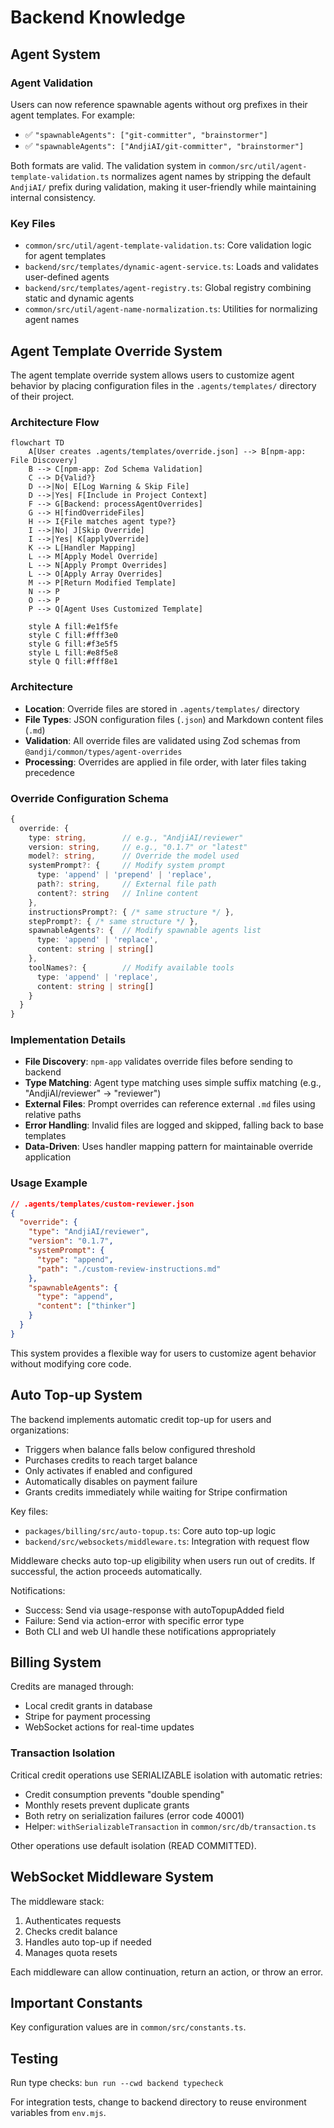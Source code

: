 # Backend Knowledge

## Agent System

### Agent Validation

Users can now reference spawnable agents without org prefixes in their agent templates. For example:

- ✅ `"spawnableAgents": ["git-committer", "brainstormer"]`
- ✅ `"spawnableAgents": ["AndjiAI/git-committer", "brainstormer"]`

Both formats are valid. The validation system in `common/src/util/agent-template-validation.ts` normalizes agent names by stripping the default `AndjiAI/` prefix during validation, making it user-friendly while maintaining internal consistency.

### Key Files

- `common/src/util/agent-template-validation.ts`: Core validation logic for agent templates
- `backend/src/templates/dynamic-agent-service.ts`: Loads and validates user-defined agents
- `backend/src/templates/agent-registry.ts`: Global registry combining static and dynamic agents
- `common/src/util/agent-name-normalization.ts`: Utilities for normalizing agent names

## Agent Template Override System

The agent template override system allows users to customize agent behavior by placing configuration files in the `.agents/templates/` directory of their project.

### Architecture Flow

```mermaid
flowchart TD
    A[User creates .agents/templates/override.json] --> B[npm-app: File Discovery]
    B --> C[npm-app: Zod Schema Validation]
    C --> D{Valid?}
    D -->|No| E[Log Warning & Skip File]
    D -->|Yes| F[Include in Project Context]
    F --> G[Backend: processAgentOverrides]
    G --> H[findOverrideFiles]
    H --> I{File matches agent type?}
    I -->|No| J[Skip Override]
    I -->|Yes| K[applyOverride]
    K --> L[Handler Mapping]
    L --> M[Apply Model Override]
    L --> N[Apply Prompt Overrides]
    L --> O[Apply Array Overrides]
    M --> P[Return Modified Template]
    N --> P
    O --> P
    P --> Q[Agent Uses Customized Template]

    style A fill:#e1f5fe
    style C fill:#fff3e0
    style G fill:#f3e5f5
    style L fill:#e8f5e8
    style Q fill:#fff8e1
```

### Architecture

- **Location**: Override files are stored in `.agents/templates/` directory
- **File Types**: JSON configuration files (`.json`) and Markdown content files (`.md`)
- **Validation**: All override files are validated using Zod schemas from `@andji/common/types/agent-overrides`
- **Processing**: Overrides are applied in file order, with later files taking precedence

### Override Configuration Schema

```typescript
{
  override: {
    type: string,        // e.g., "AndjiAI/reviewer"
    version: string,     // e.g., "0.1.7" or "latest"
    model?: string,      // Override the model used
    systemPrompt?: {     // Modify system prompt
      type: 'append' | 'prepend' | 'replace',
      path?: string,     // External file path
      content?: string   // Inline content
    },
    instructionsPrompt?: { /* same structure */ },
    stepPrompt?: { /* same structure */ },
    spawnableAgents?: {  // Modify spawnable agents list
      type: 'append' | 'replace',
      content: string | string[]
    },
    toolNames?: {        // Modify available tools
      type: 'append' | 'replace',
      content: string | string[]
    }
  }
}
```

### Implementation Details

- **File Discovery**: `npm-app` validates override files before sending to backend
- **Type Matching**: Agent type matching uses simple suffix matching (e.g., "AndjiAI/reviewer" → "reviewer")
- **External Files**: Prompt overrides can reference external `.md` files using relative paths
- **Error Handling**: Invalid files are logged and skipped, falling back to base templates
- **Data-Driven**: Uses handler mapping pattern for maintainable override application

### Usage Example

```json
// .agents/templates/custom-reviewer.json
{
  "override": {
    "type": "AndjiAI/reviewer",
    "version": "0.1.7",
    "systemPrompt": {
      "type": "append",
      "path": "./custom-review-instructions.md"
    },
    "spawnableAgents": {
      "type": "append",
      "content": ["thinker"]
    }
  }
}
```

This system provides a flexible way for users to customize agent behavior without modifying core code.

## Auto Top-up System

The backend implements automatic credit top-up for users and organizations:

- Triggers when balance falls below configured threshold
- Purchases credits to reach target balance
- Only activates if enabled and configured
- Automatically disables on payment failure
- Grants credits immediately while waiting for Stripe confirmation

Key files:

- `packages/billing/src/auto-topup.ts`: Core auto top-up logic
- `backend/src/websockets/middleware.ts`: Integration with request flow

Middleware checks auto top-up eligibility when users run out of credits. If successful, the action proceeds automatically.

Notifications:

- Success: Send via usage-response with autoTopupAdded field
- Failure: Send via action-error with specific error type
- Both CLI and web UI handle these notifications appropriately

## Billing System

Credits are managed through:

- Local credit grants in database
- Stripe for payment processing
- WebSocket actions for real-time updates

### Transaction Isolation

Critical credit operations use SERIALIZABLE isolation with automatic retries:

- Credit consumption prevents "double spending"
- Monthly resets prevent duplicate grants
- Both retry on serialization failures (error code 40001)
- Helper: `withSerializableTransaction` in `common/src/db/transaction.ts`

Other operations use default isolation (READ COMMITTED).

## WebSocket Middleware System

The middleware stack:

1. Authenticates requests
2. Checks credit balance
3. Handles auto top-up if needed
4. Manages quota resets

Each middleware can allow continuation, return an action, or throw an error.

## Important Constants

Key configuration values are in `common/src/constants.ts`.

## Testing

Run type checks: `bun run --cwd backend typecheck`

For integration tests, change to backend directory to reuse environment variables from `env.mjs`.
